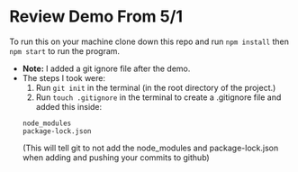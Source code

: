 # Review Demo From 5/1 

To run this on your machine clone down this repo and run `npm install` then `npm start` to run the program. 

* **Note:** I added a git ignore file after the demo. 
* The steps I took were: 
    1. Run `git init` in the terminal (in the root directory of the project.)
    2. Run `touch .gitignore` in the terminal to create a .gitignore file and added this inside: 
    ```
    node_modules
    package-lock.json
    ```
    (This will tell git to not add the node_modules and package-lock.json when adding and pushing your commits to github)